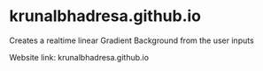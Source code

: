 # krunalbhadresa.github.io
Creates a realtime linear Gradient Background from the user inputs

Website link: krunalbhadresa.github.io
